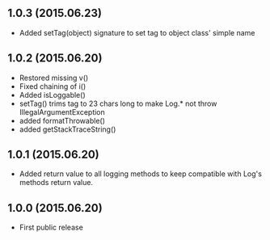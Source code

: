 1.0.3 (2015.06.23)
------------------
 - Added setTag(object) signature to set tag to object class' simple name

1.0.2 (2015.06.20)
------------------
 - Restored missing v()
 - Fixed chaining of i()
 - Added isLoggable()
 - setTag() trims tag to 23 chars long to make Log.* not throw IllegalArgumentException
 - added formatThrowable()
 - added getStackTraceString()

1.0.1 (2015.06.20)
------------------
 - Added return value to all logging methods to keep compatible with Log's methods return value.

1.0.0 (2015.06.20)
------------------
 - First public release

